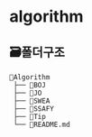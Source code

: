 # algorithm
## 🗃️폴더구조

```
👾Algorithm
 ├── 📁BOJ
 ├── 📁JO
 ├── 📁SWEA
 ├── 📁SSAFY
 ├── 📁Tip
 └── 📄README.md
```

<br>

